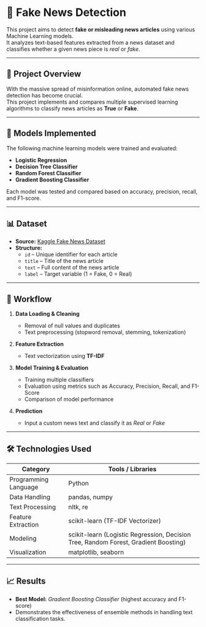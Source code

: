 # 📰 Fake News Detection

This project aims to detect **fake or misleading news articles** using various Machine Learning models.  
It analyzes text-based features extracted from a news dataset and classifies whether a given news piece is *real* or *fake*.

---

## 🚀 Project Overview

With the massive spread of misinformation online, automated fake news detection has become crucial.  
This project implements and compares multiple supervised learning algorithms to classify news articles as **True** or **Fake**.

---

## 🧠 Models Implemented

The following machine learning models were trained and evaluated:

- **Logistic Regression**
- **Decision Tree Classifier**
- **Random Forest Classifier**
- **Gradient Boosting Classifier**

Each model was tested and compared based on accuracy, precision, recall, and F1-score.

---

## 📊 Dataset

- **Source:** [Kaggle Fake News Dataset](https://www.kaggle.com/c/fake-news)
- **Structure:**
  - `id` – Unique identifier for each article  
  - `title` – Title of the news article  
  - `text` – Full content of the news article  
  - `label` – Target variable (1 = Fake, 0 = Real)

---

## 🧩 Workflow

1. **Data Loading & Cleaning**  
   - Removal of null values and duplicates  
   - Text preprocessing (stopword removal, stemming, tokenization)

2. **Feature Extraction**  
   - Text vectorization using **TF-IDF**

3. **Model Training & Evaluation**  
   - Training multiple classifiers  
   - Evaluation using metrics such as Accuracy, Precision, Recall, and F1-Score  
   - Comparison of model performance

4. **Prediction**  
   - Input a custom news text and classify it as *Real* or *Fake*

---

## 🛠️ Technologies Used

| Category | Tools / Libraries |
|-----------|-------------------|
| Programming Language | Python |
| Data Handling | pandas, numpy |
| Text Processing | nltk, re |
| Feature Extraction | scikit-learn (TF-IDF Vectorizer) |
| Modeling | scikit-learn (Logistic Regression, Decision Tree, Random Forest, Gradient Boosting) |
| Visualization | matplotlib, seaborn |

---

## 📈 Results

- **Best Model:** *Gradient Boosting Classifier* (highest accuracy and F1-score)  
- Demonstrates the effectiveness of ensemble methods in handling text classification tasks.

